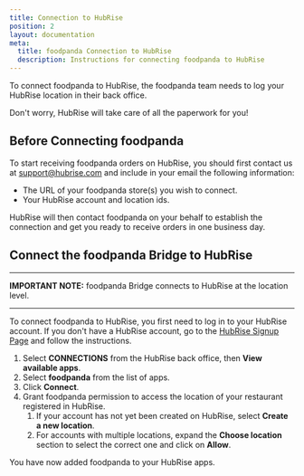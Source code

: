 ```yaml
---
title: Connection to HubRise
position: 2
layout: documentation
meta:
  title: foodpanda Connection to HubRise
  description: Instructions for connecting foodpanda to HubRise
---
```


To connect foodpanda to HubRise, the foodpanda team needs to log your HubRise location in their back office.

Don't worry, HubRise will take care of all the paperwork for you!

## Before Connecting foodpanda

To start receiving foodpanda orders on HubRise, you should first contact us at <support@hubrise.com> and include in your email the following information:

- The URL of your foodpanda store(s) you wish to connect.
- Your HubRise account and location ids.

HubRise will then contact foodpanda on your behalf to establish the connection and get you ready to receive orders in one business day.

## Connect the foodpanda Bridge to HubRise

---

**IMPORTANT NOTE:** foodpanda Bridge connects to HubRise at the location level.

---

To connect foodpanda to HubRise, you first need to log in to your HubRise account.
If you don't have a HubRise account, go to the [HubRise Signup Page](https://manager.hubrise.com/signup) and follow the instructions.

1. Select **CONNECTIONS** from the HubRise back office, then **View available apps**.
1. Select **foodpanda** from the list of apps.
1. Click **Connect**.
1. Grant foodpanda permission to access the location of your restaurant registered in HubRise.
   1. If your account has not yet been created on HubRise, select **Create a new location**.
   1. For accounts with multiple locations, expand the **Choose location** section to select the correct one and click on **Allow**.

You have now added foodpanda to your HubRise apps.
